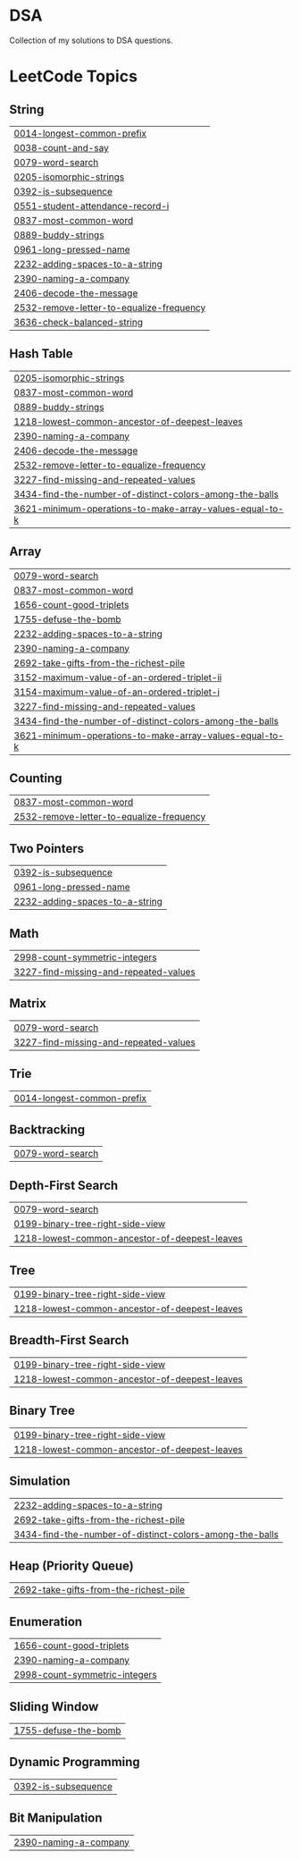 # DSA
Collection of my solutions to DSA questions.

<!---LeetCode Topics Start-->
# LeetCode Topics
## String
|  |
| ------- |
| [0014-longest-common-prefix](https://github.com/aolamide/DSA/tree/master/0014-longest-common-prefix) |
| [0038-count-and-say](https://github.com/aolamide/DSA/tree/master/0038-count-and-say) |
| [0079-word-search](https://github.com/aolamide/DSA/tree/master/0079-word-search) |
| [0205-isomorphic-strings](https://github.com/aolamide/DSA/tree/master/0205-isomorphic-strings) |
| [0392-is-subsequence](https://github.com/aolamide/DSA/tree/master/0392-is-subsequence) |
| [0551-student-attendance-record-i](https://github.com/aolamide/DSA/tree/master/0551-student-attendance-record-i) |
| [0837-most-common-word](https://github.com/aolamide/DSA/tree/master/0837-most-common-word) |
| [0889-buddy-strings](https://github.com/aolamide/DSA/tree/master/0889-buddy-strings) |
| [0961-long-pressed-name](https://github.com/aolamide/DSA/tree/master/0961-long-pressed-name) |
| [2232-adding-spaces-to-a-string](https://github.com/aolamide/DSA/tree/master/2232-adding-spaces-to-a-string) |
| [2390-naming-a-company](https://github.com/aolamide/DSA/tree/master/2390-naming-a-company) |
| [2406-decode-the-message](https://github.com/aolamide/DSA/tree/master/2406-decode-the-message) |
| [2532-remove-letter-to-equalize-frequency](https://github.com/aolamide/DSA/tree/master/2532-remove-letter-to-equalize-frequency) |
| [3636-check-balanced-string](https://github.com/aolamide/DSA/tree/master/3636-check-balanced-string) |
## Hash Table
|  |
| ------- |
| [0205-isomorphic-strings](https://github.com/aolamide/DSA/tree/master/0205-isomorphic-strings) |
| [0837-most-common-word](https://github.com/aolamide/DSA/tree/master/0837-most-common-word) |
| [0889-buddy-strings](https://github.com/aolamide/DSA/tree/master/0889-buddy-strings) |
| [1218-lowest-common-ancestor-of-deepest-leaves](https://github.com/aolamide/DSA/tree/master/1218-lowest-common-ancestor-of-deepest-leaves) |
| [2390-naming-a-company](https://github.com/aolamide/DSA/tree/master/2390-naming-a-company) |
| [2406-decode-the-message](https://github.com/aolamide/DSA/tree/master/2406-decode-the-message) |
| [2532-remove-letter-to-equalize-frequency](https://github.com/aolamide/DSA/tree/master/2532-remove-letter-to-equalize-frequency) |
| [3227-find-missing-and-repeated-values](https://github.com/aolamide/DSA/tree/master/3227-find-missing-and-repeated-values) |
| [3434-find-the-number-of-distinct-colors-among-the-balls](https://github.com/aolamide/DSA/tree/master/3434-find-the-number-of-distinct-colors-among-the-balls) |
| [3621-minimum-operations-to-make-array-values-equal-to-k](https://github.com/aolamide/DSA/tree/master/3621-minimum-operations-to-make-array-values-equal-to-k) |
## Array
|  |
| ------- |
| [0079-word-search](https://github.com/aolamide/DSA/tree/master/0079-word-search) |
| [0837-most-common-word](https://github.com/aolamide/DSA/tree/master/0837-most-common-word) |
| [1656-count-good-triplets](https://github.com/aolamide/DSA/tree/master/1656-count-good-triplets) |
| [1755-defuse-the-bomb](https://github.com/aolamide/DSA/tree/master/1755-defuse-the-bomb) |
| [2232-adding-spaces-to-a-string](https://github.com/aolamide/DSA/tree/master/2232-adding-spaces-to-a-string) |
| [2390-naming-a-company](https://github.com/aolamide/DSA/tree/master/2390-naming-a-company) |
| [2692-take-gifts-from-the-richest-pile](https://github.com/aolamide/DSA/tree/master/2692-take-gifts-from-the-richest-pile) |
| [3152-maximum-value-of-an-ordered-triplet-ii](https://github.com/aolamide/DSA/tree/master/3152-maximum-value-of-an-ordered-triplet-ii) |
| [3154-maximum-value-of-an-ordered-triplet-i](https://github.com/aolamide/DSA/tree/master/3154-maximum-value-of-an-ordered-triplet-i) |
| [3227-find-missing-and-repeated-values](https://github.com/aolamide/DSA/tree/master/3227-find-missing-and-repeated-values) |
| [3434-find-the-number-of-distinct-colors-among-the-balls](https://github.com/aolamide/DSA/tree/master/3434-find-the-number-of-distinct-colors-among-the-balls) |
| [3621-minimum-operations-to-make-array-values-equal-to-k](https://github.com/aolamide/DSA/tree/master/3621-minimum-operations-to-make-array-values-equal-to-k) |
## Counting
|  |
| ------- |
| [0837-most-common-word](https://github.com/aolamide/DSA/tree/master/0837-most-common-word) |
| [2532-remove-letter-to-equalize-frequency](https://github.com/aolamide/DSA/tree/master/2532-remove-letter-to-equalize-frequency) |
## Two Pointers
|  |
| ------- |
| [0392-is-subsequence](https://github.com/aolamide/DSA/tree/master/0392-is-subsequence) |
| [0961-long-pressed-name](https://github.com/aolamide/DSA/tree/master/0961-long-pressed-name) |
| [2232-adding-spaces-to-a-string](https://github.com/aolamide/DSA/tree/master/2232-adding-spaces-to-a-string) |
## Math
|  |
| ------- |
| [2998-count-symmetric-integers](https://github.com/aolamide/DSA/tree/master/2998-count-symmetric-integers) |
| [3227-find-missing-and-repeated-values](https://github.com/aolamide/DSA/tree/master/3227-find-missing-and-repeated-values) |
## Matrix
|  |
| ------- |
| [0079-word-search](https://github.com/aolamide/DSA/tree/master/0079-word-search) |
| [3227-find-missing-and-repeated-values](https://github.com/aolamide/DSA/tree/master/3227-find-missing-and-repeated-values) |
## Trie
|  |
| ------- |
| [0014-longest-common-prefix](https://github.com/aolamide/DSA/tree/master/0014-longest-common-prefix) |
## Backtracking
|  |
| ------- |
| [0079-word-search](https://github.com/aolamide/DSA/tree/master/0079-word-search) |
## Depth-First Search
|  |
| ------- |
| [0079-word-search](https://github.com/aolamide/DSA/tree/master/0079-word-search) |
| [0199-binary-tree-right-side-view](https://github.com/aolamide/DSA/tree/master/0199-binary-tree-right-side-view) |
| [1218-lowest-common-ancestor-of-deepest-leaves](https://github.com/aolamide/DSA/tree/master/1218-lowest-common-ancestor-of-deepest-leaves) |
## Tree
|  |
| ------- |
| [0199-binary-tree-right-side-view](https://github.com/aolamide/DSA/tree/master/0199-binary-tree-right-side-view) |
| [1218-lowest-common-ancestor-of-deepest-leaves](https://github.com/aolamide/DSA/tree/master/1218-lowest-common-ancestor-of-deepest-leaves) |
## Breadth-First Search
|  |
| ------- |
| [0199-binary-tree-right-side-view](https://github.com/aolamide/DSA/tree/master/0199-binary-tree-right-side-view) |
| [1218-lowest-common-ancestor-of-deepest-leaves](https://github.com/aolamide/DSA/tree/master/1218-lowest-common-ancestor-of-deepest-leaves) |
## Binary Tree
|  |
| ------- |
| [0199-binary-tree-right-side-view](https://github.com/aolamide/DSA/tree/master/0199-binary-tree-right-side-view) |
| [1218-lowest-common-ancestor-of-deepest-leaves](https://github.com/aolamide/DSA/tree/master/1218-lowest-common-ancestor-of-deepest-leaves) |
## Simulation
|  |
| ------- |
| [2232-adding-spaces-to-a-string](https://github.com/aolamide/DSA/tree/master/2232-adding-spaces-to-a-string) |
| [2692-take-gifts-from-the-richest-pile](https://github.com/aolamide/DSA/tree/master/2692-take-gifts-from-the-richest-pile) |
| [3434-find-the-number-of-distinct-colors-among-the-balls](https://github.com/aolamide/DSA/tree/master/3434-find-the-number-of-distinct-colors-among-the-balls) |
## Heap (Priority Queue)
|  |
| ------- |
| [2692-take-gifts-from-the-richest-pile](https://github.com/aolamide/DSA/tree/master/2692-take-gifts-from-the-richest-pile) |
## Enumeration
|  |
| ------- |
| [1656-count-good-triplets](https://github.com/aolamide/DSA/tree/master/1656-count-good-triplets) |
| [2390-naming-a-company](https://github.com/aolamide/DSA/tree/master/2390-naming-a-company) |
| [2998-count-symmetric-integers](https://github.com/aolamide/DSA/tree/master/2998-count-symmetric-integers) |
## Sliding Window
|  |
| ------- |
| [1755-defuse-the-bomb](https://github.com/aolamide/DSA/tree/master/1755-defuse-the-bomb) |
## Dynamic Programming
|  |
| ------- |
| [0392-is-subsequence](https://github.com/aolamide/DSA/tree/master/0392-is-subsequence) |
## Bit Manipulation
|  |
| ------- |
| [2390-naming-a-company](https://github.com/aolamide/DSA/tree/master/2390-naming-a-company) |
<!---LeetCode Topics End-->
